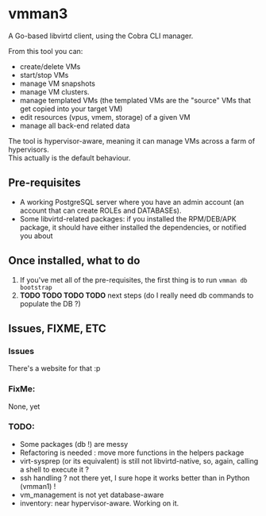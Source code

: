 # vmman3
A Go-based libvirtd client, using the Cobra CLI manager.

From this tool you can:
- create/delete VMs
- start/stop VMs
- manage VM snapshots
- manage VM clusters.
- manage templated VMs (the templated VMs are the "source" VMs that get copied into your target VM)
- edit resources (vpus, vmem, storage) of a given VM
- manage all back-end related data

The tool is hypervisor-aware, meaning it can manage VMs across a farm of hypervisors.<br>
This actually is the default behaviour.

## Pre-requisites
- A working PostgreSQL server where you have an admin account (an account that can create ROLEs and DATABASEs).
- Some libvirtd-related packages: if you installed the RPM/DEB/APK package, it should have either installed the dependencies, or notified you about

## Once installed, what to do
1. If you've met all of the pre-requisites, the first thing is to run `vmman db bootstrap`
2. **TODO TODO TODO TODO** next steps (do I really need db commands to populate the DB ?)

## Issues, FIXME, ETC

### Issues
There's a website for that :p

### FixMe:
None, yet

### TODO:
- Some packages (db !) are messy
- Refactoring is needed : move more functions in the helpers package
- virt-sysprep (or its equivalent) is still not libvirtd-native, so, again, calling a shell to execute it ?
- ssh handling ? not there yet, I sure hope it works better than in Python (vmman1) !
- vm_management is not yet database-aware
- inventory: near hypervisor-aware. Working on it.